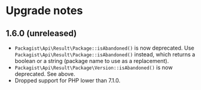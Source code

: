 # Upgrade notes

## 1.6.0 (unreleased)

* `Packagist\Api\Result\Package::isAbandoned()` is now deprecated. Use `Packagist\Api\Result\Package::isAbandoned()`
  instead, which returns a boolean or a string (package name to use as a replacement).
* `Packagist\Api\Result\Package\Version::isAbandoned()` is now deprecated. See above.
* Dropped support for PHP lower than 7.1.0.
